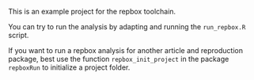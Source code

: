 This is an example project for the repbox toolchain.

You can try to run the analysis by adapting and running the `run_repbox.R` script.

If you want to run a repbox analysis for another article and reproduction package, best use the function `repbox_init_project` in the package `repboxRun` to initialize a project folder.
